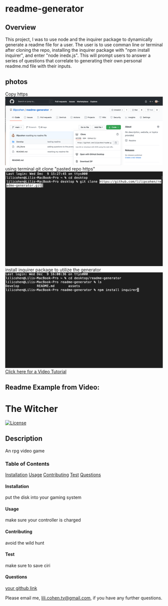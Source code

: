 # readme-generator

## Overview

This project, I was to use node and the inquirer package to dynamically generate a readme file for a user. The user is to use comman line or terminal after cloning the repo, installing the inquirer package with "npm install inquirer", and enter "node inedx.js". This will prompt users to answer a series of questions that correlate to generating their own personal readme.md file with their inputs.

## photos

Copy https
![Image](assets/photos/photo-1.png)
using terminal git clone "pasted repo https"
![Image](assets/photos/photo-2.png)
install inquirer package to utilize the generator
![Image](assets/photos/photo-3.png)
[ Click here for a Video Tutorial](https://drive.google.com/file/d/1qcBnY956Dkeoioh5BZgOMDyUig-un3f3/view)

## Readme Example from Video:

# The Witcher

[![License](https://img.shields.io/badge/License-Apache%202.0-blue.svg)](https://opensource.org/licenses/Apache-2.0)

## Description

An rpg video game

### Table of Contents

[Installation](#Installation)
[Usage](#Usage)
[Contributing](#Contributing)
[Test](#Test)
[Questions](#Questions)

#### Installation

put the disk into your gaming system

#### Usage

make sure your controller is charged

#### Contributing

avoid the wild hunt

#### Test

make sure to save ciri

#### Questions

[your github link](https://github.com/lilicohe)

Please email me, lili.cohen.tv@gmail.com, if you have any further questions.
